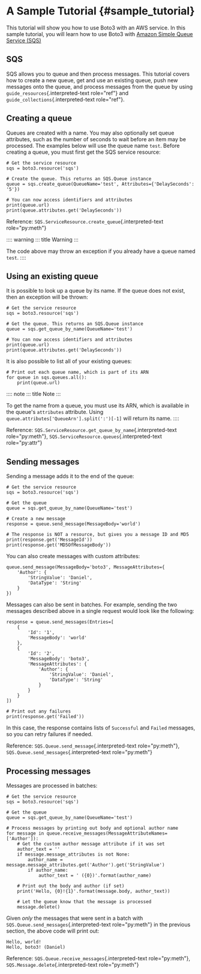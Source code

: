 # A Sample Tutorial {#sample_tutorial}

This tutorial will show you how to use Boto3 with an AWS service. In
this sample tutorial, you will learn how to use Boto3 with [Amazon
Simple Queue Service (SQS)](http://aws.amazon.com/documentation/sqs/)

## SQS

SQS allows you to queue and then process messages. This tutorial covers
how to create a new queue, get and use an existing queue, push new
messages onto the queue, and process messages from the queue by using
`guide_resources`{.interpreted-text role="ref"} and
`guide_collections`{.interpreted-text role="ref"}.

## Creating a queue

Queues are created with a name. You may also optionally set queue
attributes, such as the number of seconds to wait before an item may be
processed. The examples below will use the queue name `test`. Before
creating a queue, you must first get the SQS service resource:

    # Get the service resource
    sqs = boto3.resource('sqs')

    # Create the queue. This returns an SQS.Queue instance
    queue = sqs.create_queue(QueueName='test', Attributes={'DelaySeconds': '5'})

    # You can now access identifiers and attributes
    print(queue.url)
    print(queue.attributes.get('DelaySeconds'))

Reference: `SQS.ServiceResource.create_queue`{.interpreted-text
role="py:meth"}

:::: warning
::: title
Warning
:::

The code above may throw an exception if you already have a queue named
`test`.
::::

## Using an existing queue

It is possible to look up a queue by its name. If the queue does not
exist, then an exception will be thrown:

    # Get the service resource
    sqs = boto3.resource('sqs')

    # Get the queue. This returns an SQS.Queue instance
    queue = sqs.get_queue_by_name(QueueName='test')

    # You can now access identifiers and attributes
    print(queue.url)
    print(queue.attributes.get('DelaySeconds'))

It is also possible to list all of your existing queues:

    # Print out each queue name, which is part of its ARN
    for queue in sqs.queues.all():
        print(queue.url)

:::: note
::: title
Note
:::

To get the name from a queue, you must use its ARN, which is available
in the queue\'s `attributes` attribute. Using
`queue.attributes['QueueArn'].split(':')[-1]` will return its name.
::::

Reference: `SQS.ServiceResource.get_queue_by_name`{.interpreted-text
role="py:meth"}, `SQS.ServiceResource.queues`{.interpreted-text
role="py:attr"}

## Sending messages

Sending a message adds it to the end of the queue:

    # Get the service resource
    sqs = boto3.resource('sqs')

    # Get the queue
    queue = sqs.get_queue_by_name(QueueName='test')

    # Create a new message
    response = queue.send_message(MessageBody='world')

    # The response is NOT a resource, but gives you a message ID and MD5
    print(response.get('MessageId'))
    print(response.get('MD5OfMessageBody'))

You can also create messages with custom attributes:

    queue.send_message(MessageBody='boto3', MessageAttributes={
        'Author': {
            'StringValue': 'Daniel',
            'DataType': 'String'
        }
    })

Messages can also be sent in batches. For example, sending the two
messages described above in a single request would look like the
following:

    response = queue.send_messages(Entries=[
        {
            'Id': '1',
            'MessageBody': 'world'
        },
        {
            'Id': '2',
            'MessageBody': 'boto3',
            'MessageAttributes': {
                'Author': {
                    'StringValue': 'Daniel',
                    'DataType': 'String'
                }
            }
        }
    ])

    # Print out any failures
    print(response.get('Failed'))

In this case, the response contains lists of `Successful` and `Failed`
messages, so you can retry failures if needed.

Reference: `SQS.Queue.send_message`{.interpreted-text role="py:meth"},
`SQS.Queue.send_messages`{.interpreted-text role="py:meth"}

## Processing messages

Messages are processed in batches:

    # Get the service resource
    sqs = boto3.resource('sqs')

    # Get the queue
    queue = sqs.get_queue_by_name(QueueName='test')

    # Process messages by printing out body and optional author name
    for message in queue.receive_messages(MessageAttributeNames=['Author']):
        # Get the custom author message attribute if it was set
        author_text = ''
        if message.message_attributes is not None:
            author_name = message.message_attributes.get('Author').get('StringValue')
            if author_name:
                author_text = ' ({0})'.format(author_name)

        # Print out the body and author (if set)
        print('Hello, {0}!{1}'.format(message.body, author_text))

        # Let the queue know that the message is processed
        message.delete()

Given *only* the messages that were sent in a batch with
`SQS.Queue.send_messages`{.interpreted-text role="py:meth"} in the
previous section, the above code will print out:

    Hello, world!
    Hello, boto3! (Daniel)

Reference: `SQS.Queue.receive_messages`{.interpreted-text
role="py:meth"}, `SQS.Message.delete`{.interpreted-text role="py:meth"}
